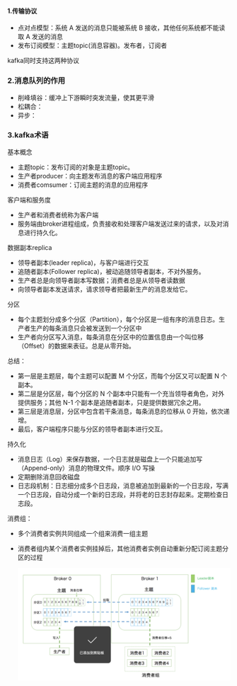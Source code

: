 #### 1.传输协议

+ 点对点模型：系统 A 发送的消息只能被系统 B 接收，其他任何系统都不能读取 A 发送的消息
+ 发布订阅模型：主题topic(消息容器)。发布者，订阅者

kafka同时支持这两种协议

### 2.消息队列的作用

+ 削峰填谷：缓冲上下游瞬时突发流量，使其更平滑
+ 松耦合：
+ 异步：

### 3.kafka术语

基本概念

+ 主题topic：发布订阅的对象是主题topic。
+ 生产者producer：向主题发布消息的客户端应用程序
+ 消费者comsumer：订阅主题的消息的应用程序

客户端和服务度

+ 生产者和消费者统称为客户端
+ 服务端由broker进程组成，负责接收和处理客户端发送过来的请求，以及对消息进行持久化。

数据副本replica

+ 领导者副本(leader replica)，与客户端进行交互
+ 追随者副本(Follower replica)，被动追随领导者副本，不对外服务。
+ 生产者总是向领导者副本写数据；消费者总是从领导者读数据
+ 向领导者副本发送请求，请求领导者把最新生产的消息发给它。

分区

+ 每个主题划分成多个分区（Partition），每个分区是一组有序的消息日志。生产者生产的每条消息只会被发送到一个分区中
+ 生产者向分区写入消息，每条消息在分区中的位置信息由一个叫位移（Offset）的数据来表征。总是从零开始。



总结：

- 第一层是主题层，每个主题可以配置 M 个分区，而每个分区又可以配置 N 个副本。
- 第二层是分区层，每个分区的 N 个副本中只能有一个充当领导者角色，对外提供服务；其他 N-1 个副本是追随者副本，只是提供数据冗余之用。
- 第三层是消息层，分区中包含若干条消息，每条消息的位移从 0 开始，依次递增。
- 最后，客户端程序只能与分区的领导者副本进行交互。



持久化

+ 消息日志（Log）来保存数据，一个日志就是磁盘上一个只能追加写（Append-only）消息的物理文件。顺序 I/O 写操
+ 定期删除消息回收磁盘
+ 日志段机制：日志细分成多个日志段，消息被追加到最新的一个日志段，写满一个日志段，自动分成一个新的日志段，并将老的日志封存起来。定期检查日志段。



消费组：

+ 多个消费者实例共同组成一个组来消费一组主题

+ 消费者组内某个消费者实例挂掉后，其他消费者实例自动重新分配订阅主题分区的过程

  <img src=".assets/image-20220324214309685.png" alt="image-20220324214309685" style="zoom:50%;" /> 